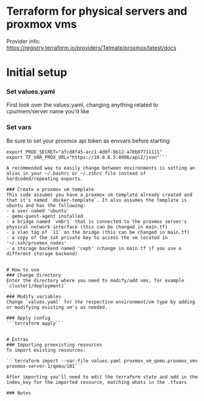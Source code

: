 # Terraform for physical servers and proxmox vms

Provider info: https://registry.terraform.io/providers/Telmate/proxmox/latest/docs

# Initial setup
### Set values.yaml
First look over the values.yaml, changing anything related to cpu/mem/server name you'd like

### Set vars
Be sure to set your proxmox api token as envvars before starting:

```export PROX_ID="terraform-prov@pve!mytoken"
export PROX_SECRET="afcd8f45-acc1-4d0f-bb12-a70b07711111"
export TF_VAR_PROX_URL="https://10.0.0.5:8006/api2/json"```

A recommended way to easily change between environments is setting an alias in your ~/.bashrc or ~/.zshrc file instead of hardcoded/repeating exports.

### Create a proxmox vm template
This code assumes you have a proxmox vm template already created and that it's named `docker-template`. It also assumes the template is ubuntu and has the following:
- a user named 'ubuntu'
- qemu-guest-agent installed
- a bridge named `vmbr1` that is connected to the proxmox server's physical network interface (this can be changed in main.tf)
- a vlan tag of `11` on the bridge (this can be changed in main.tf)
- a copy of the ssh private key to access the vm located in '~/.ssh/proxmox_nodes'
- a storage backend named 'ceph' (change in main.tf if you use a different storage backend)


# How to use
### Change directory
Enter the directory where you need to modify/add vms, for example `cluster1/deployment1`

### Modify variables
Change `values.yaml` for the respective environment/vm type by adding or modifying existing vm's as needed.

### Apply config
```terraform apply```


# Extras
### Importing preexisting resources
To import existing resources:

```terraform import --var-file values.yaml proxmox_vm_qemu.proxmox_vms proxmox-server-1/qemu/101```

After importing you'll need to edit the terraform state and add in the index_key for the imported resource, matching whats in the .tfvars

### Notes